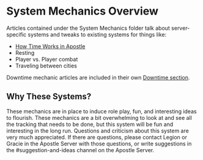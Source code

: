 # System Mechanics Overview
Articles contained under the System Mechanics folder talk about server-specific systems and tweaks to existing systems for things like:
- [How Time Works in Apostle](./15.02%20Time%20in%20Apostle)
- Resting
- Player vs. Player combat
- Traveling between cities

Downtime mechanic articles are included in their own [Downtime section](./15.02%20Time%20in%20Apostle.md).

## Why These Systems?
These mechanics are in place to induce role play, fun, and interesting ideas to flourish. These mechanics are a bit overwhelming to look at and see all the tracking that needs to be done, but this system will be fun and interesting in the long run. Questions and criticism about this system are very much appreciated. If there are questions, please contact Legion or Gracie in the Apostle Server with those questions, or write suggestions in the #suggestion-and-ideas channel on the Apostle Server.
